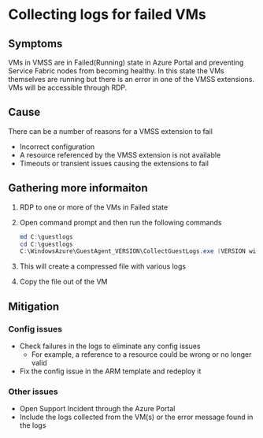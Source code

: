 # Collecting logs for failed VMs

## Symptoms

VMs in VMSS are in Failed(Running) state in Azure Portal and preventing Service Fabric nodes from becoming healthy. In this state the VMs themselves are running but there is an error in one of the VMSS extensions. VMs will be accessible through RDP.

## Cause

There can be a number of reasons for a VMSS extension to fail

- Incorrect configuration
- A resource referenced by the VMSS extension is not available
- Timeouts or transient issues causing the extensions to fail

## Gathering more informaiton

1. RDP to one or more of the VMs in Failed state
2. Open command prompt and then run the following commands

    ```powershell
    md C:\guestlogs
    cd C:\guestlogs
    C:\WindowsAzure\GuestAgent_VERSION\CollectGuestLogs.exe (VERSION will be different values, use the highest version value)
    ```

3. This will create a compressed file with various logs
4. Copy the file out of the VM

## Mitigation

### Config issues

- Check failures in the logs to eliminate any config issues
  - For example, a reference to a resource could be wrong or no longer valid
- Fix the config issue in the ARM template and redeploy it

### Other issues

- Open Support Incident through the Azure Portal
- Include the logs collected from the VM(s) or the error message found in the logs
